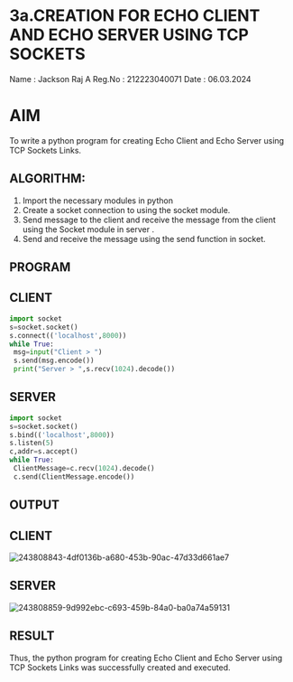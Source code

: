 # 3a.CREATION FOR ECHO CLIENT AND ECHO SERVER USING TCP SOCKETS
Name : Jackson Raj A
Reg.No : 212223040071
Date : 06.03.2024


# AIM
To write a python program for creating Echo Client and Echo Server using TCP
Sockets Links.
## ALGORITHM:
1. Import the necessary modules in python
2. Create a socket connection to using the socket module.
3. Send message to the client and receive the message from the client using the Socket module in
 server .
4. Send and receive the message using the send function in socket.
## PROGRAM

## CLIENT
```py
import socket
s=socket.socket()
s.connect(('localhost',8000))
while True:
 msg=input("Client > ")
 s.send(msg.encode())
 print("Server > ",s.recv(1024).decode())
```
## SERVER
```py
import socket
s=socket.socket()
s.bind(('localhost',8000))
s.listen(5)
c,addr=s.accept()
while True:
 ClientMessage=c.recv(1024).decode()
 c.send(ClientMessage.encode())
```

## OUTPUT

## CLIENT
![243808843-4df0136b-a680-453b-90ac-47d33d661ae7](https://github.com/Jai-1801/3a.Sockets_Creation_for_Echo_Client_and_Echo_Server/assets/139335300/945eb049-dd59-41ec-beaf-bf89449d403d)

## SERVER
![243808859-9d992ebc-c693-459b-84a0-ba0a74a59131](https://github.com/Jai-1801/3a.Sockets_Creation_for_Echo_Client_and_Echo_Server/assets/139335300/4a2eb9f6-50c1-48fd-ac91-d96264deb03e)

## RESULT
Thus, the python program for creating Echo Client and Echo Server using TCP Sockets Links 
was successfully created and executed.
